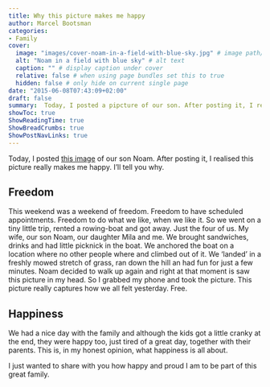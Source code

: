 ```yaml
---
title: Why this picture makes me happy
author: Marcel Bootsman
categories:
- Family
cover: 
  image: "images/cover-noam-in-a-field-with-blue-sky.jpg" # image path/url
  alt: "Noam in a field with blue sky" # alt text
  caption: "" # display caption under cover
  relative: false # when using page bundles set this to true
  hidden: false # only hide on current single page
date: "2015-06-08T07:43:09+02:00"
draft: false
summary:  Today, I posted a pipcture of our son. After posting it, I realised this picture really makes me happy. I’ll tell you why.
showToc: true
ShowReadingTime: true
ShowBreadCrumbs: true
ShowPostNavLinks: true
---
```

Today, I posted [this image](/why-this-picture-makes-me-happy/images/noam-in-a-field-with-blue-sky.jpg) of our son Noam. After posting it, I realised this picture really makes me happy. I’ll tell you why.

Freedom
-------

This weekend was a weekend of freedom. Freedom to have scheduled appointments. Freedom to do what we like, when we like it. So we went on a tiny little trip, rented a rowing-boat and got away. Just the four of us. My wife, our son Noam, our daughter Mila and me. We brought sandwiches, drinks and had little picknick in the boat. We anchored the boat on a location where no other people where and climbed out of it. We ‘landed’ in a freshly mowed stretch of grass, ran down the hill an had fun for just a few minutes. Noam decided to walk up again and right at that moment is saw this picture in my head. So I grabbed my phone and took the picture. This picture really captures how we all felt yesterday. Free.

Happiness
---------

We had a nice day with the family and although the kids got a little cranky at the end, they were happy too, just tired of a great day, together with their parents. This is, in my honest opinion, what happiness is all about.

I just wanted to share with you how happy and proud I am to be part of this great family.